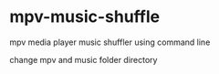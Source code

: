 # mpv-music-shuffle
mpv media player music shuffler using command line

change mpv and music folder directory 
